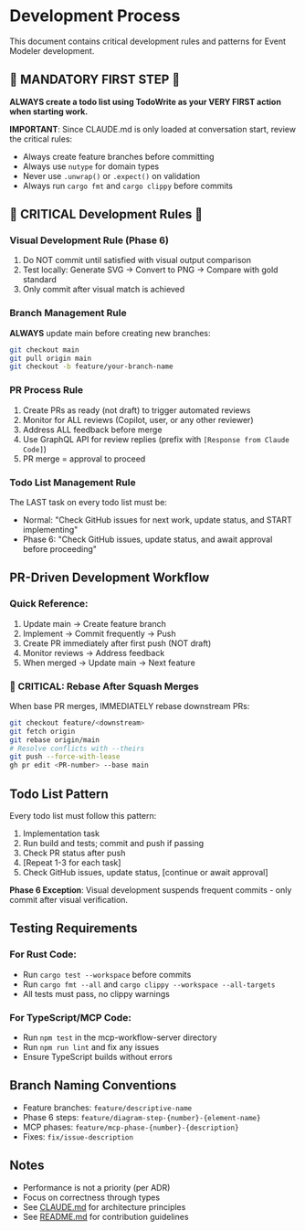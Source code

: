 # Development Process

This document contains critical development rules and patterns for Event Modeler development.

## 🚨 MANDATORY FIRST STEP 🚨

**ALWAYS create a todo list using TodoWrite as your VERY FIRST action when starting work.**

**IMPORTANT**: Since CLAUDE.md is only loaded at conversation start, review the critical rules:
- Always create feature branches before committing
- Always use `nutype` for domain types
- Never use `.unwrap()` or `.expect()` on validation
- Always run `cargo fmt` and `cargo clippy` before commits

## 🔴 CRITICAL Development Rules 🔴

### Visual Development Rule (Phase 6)
1. Do NOT commit until satisfied with visual output comparison
2. Test locally: Generate SVG → Convert to PNG → Compare with gold standard
3. Only commit after visual match is achieved

### Branch Management Rule
**ALWAYS** update main before creating new branches:
```bash
git checkout main
git pull origin main
git checkout -b feature/your-branch-name
```

### PR Process Rule
1. Create PRs as ready (not draft) to trigger automated reviews
2. Monitor for ALL reviews (Copilot, user, or any other reviewer)
3. Address ALL feedback before merge
4. Use GraphQL API for review replies (prefix with `[Response from Claude Code]`)
5. PR merge = approval to proceed

### Todo List Management Rule
The LAST task on every todo list must be:
- Normal: "Check GitHub issues for next work, update status, and START implementing"
- Phase 6: "Check GitHub issues, update status, and await approval before proceeding"

## PR-Driven Development Workflow

### Quick Reference:
1. Update main → Create feature branch
2. Implement → Commit frequently → Push
3. Create PR immediately after first push (NOT draft)
4. Monitor reviews → Address feedback
5. When merged → Update main → Next feature

### 🚨 CRITICAL: Rebase After Squash Merges
When base PR merges, IMMEDIATELY rebase downstream PRs:
```bash
git checkout feature/<downstream>
git fetch origin
git rebase origin/main
# Resolve conflicts with --theirs
git push --force-with-lease
gh pr edit <PR-number> --base main
```

## Todo List Pattern

Every todo list must follow this pattern:
1. Implementation task
2. Run build and tests; commit and push if passing
3. Check PR status after push
4. [Repeat 1-3 for each task]
5. Check GitHub issues, update status, [continue or await approval]

**Phase 6 Exception**: Visual development suspends frequent commits - only commit after visual verification.

## Testing Requirements

### For Rust Code:
- Run `cargo test --workspace` before commits
- Run `cargo fmt --all` and `cargo clippy --workspace --all-targets`
- All tests must pass, no clippy warnings

### For TypeScript/MCP Code:
- Run `npm test` in the mcp-workflow-server directory
- Run `npm run lint` and fix any issues
- Ensure TypeScript builds without errors

## Branch Naming Conventions

- Feature branches: `feature/descriptive-name`
- Phase 6 steps: `feature/diagram-step-{number}-{element-name}`
- MCP phases: `feature/mcp-phase-{number}-{description}`
- Fixes: `fix/issue-description`

## Notes

- Performance is not a priority (per ADR)
- Focus on correctness through types
- See [CLAUDE.md](CLAUDE.md) for architecture principles
- See [README.md](README.md) for contribution guidelines